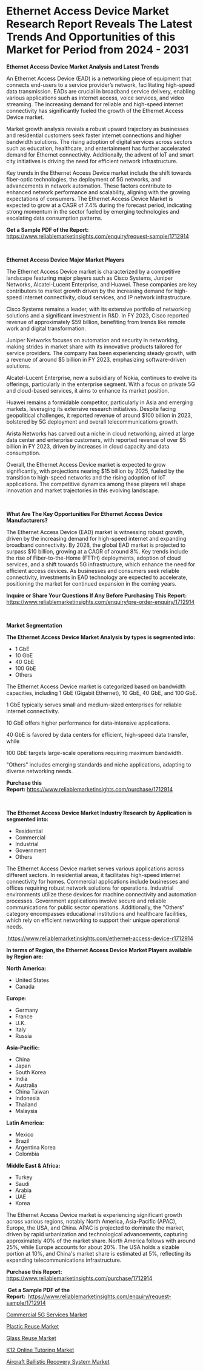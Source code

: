 <p><h1>Ethernet Access Device Market Research Report Reveals The Latest Trends And Opportunities of this Market for Period from 2024 - 2031</h1></p><p><strong>Ethernet Access Device Market Analysis and Latest Trends</strong></p>
<p><p>An Ethernet Access Device (EAD) is a networking piece of equipment that connects end-users to a service provider’s network, facilitating high-speed data transmission. EADs are crucial in broadband service delivery, enabling various applications such as internet access, voice services, and video streaming. The increasing demand for reliable and high-speed internet connectivity has significantly fueled the growth of the Ethernet Access Device market.</p><p>Market growth analysis reveals a robust upward trajectory as businesses and residential customers seek faster internet connections and higher bandwidth solutions. The rising adoption of digital services across sectors such as education, healthcare, and entertainment has further accelerated demand for Ethernet connectivity. Additionally, the advent of IoT and smart city initiatives is driving the need for efficient network infrastructure.</p><p>Key trends in the Ethernet Access Device market include the shift towards fiber-optic technologies, the deployment of 5G networks, and advancements in network automation. These factors contribute to enhanced network performance and scalability, aligning with the growing expectations of consumers. The Ethernet Access Device Market is expected to grow at a CAGR of 7.4% during the forecast period, indicating strong momentum in the sector fueled by emerging technologies and escalating data consumption patterns.</p></p>
<p><strong>Get a Sample PDF of the Report:&nbsp;</strong> <a href="https://www.reliablemarketinsights.com/enquiry/request-sample/1712914?utm_campaign=1575&utm_medium=2&utm_source=Github&utm_content=ia&utm_term=22102024&utm_id=ethernet-access-device">https://www.reliablemarketinsights.com/enquiry/request-sample/1712914</a></p>
<p>&nbsp;</p>
<p><strong>Ethernet Access Device Major Market Players</strong></p>
<p><p>The Ethernet Access Device market is characterized by a competitive landscape featuring major players such as Cisco Systems, Juniper Networks, Alcatel-Lucent Enterprise, and Huawei. These companies are key contributors to market growth driven by the increasing demand for high-speed internet connectivity, cloud services, and IP network infrastructure.</p><p>Cisco Systems remains a leader, with its extensive portfolio of networking solutions and a significant investment in R&D. In FY 2023, Cisco reported revenue of approximately $59 billion, benefiting from trends like remote work and digital transformation.</p><p>Juniper Networks focuses on automation and security in networking, making strides in market share with its innovative products tailored for service providers. The company has been experiencing steady growth, with a revenue of around $5 billion in FY 2023, emphasizing software-driven solutions.</p><p>Alcatel-Lucent Enterprise, now a subsidiary of Nokia, continues to evolve its offerings, particularly in the enterprise segment. With a focus on private 5G and cloud-based services, it aims to enhance its market position.</p><p>Huawei remains a formidable competitor, particularly in Asia and emerging markets, leveraging its extensive research initiatives. Despite facing geopolitical challenges, it reported revenue of around $100 billion in 2023, bolstered by 5G deployment and overall telecommunications growth.</p><p>Arista Networks has carved out a niche in cloud networking, aimed at large data center and enterprise customers, with reported revenue of over $5 billion in FY 2023, driven by increases in cloud capacity and data consumption.</p><p>Overall, the Ethernet Access Device market is expected to grow significantly, with projections nearing $15 billion by 2025, fueled by the transition to high-speed networks and the rising adoption of IoT applications. The competitive dynamics among these players will shape innovation and market trajectories in this evolving landscape.</p></p>
<p>&nbsp;</p>
<p><strong>What Are The Key Opportunities For Ethernet Access Device Manufacturers?</strong></p>
<p><p>The Ethernet Access Device (EAD) market is witnessing robust growth, driven by the increasing demand for high-speed internet and expanding broadband connectivity. By 2028, the global EAD market is projected to surpass $10 billion, growing at a CAGR of around 8%. Key trends include the rise of Fiber-to-the-Home (FTTH) deployments, adoption of cloud services, and a shift towards 5G infrastructure, which enhance the need for efficient access devices. As businesses and consumers seek reliable connectivity, investments in EAD technology are expected to accelerate, positioning the market for continued expansion in the coming years.</p></p>
<p><strong>Inquire or Share Your Questions If Any Before Purchasing This Report:</strong> <a href="https://www.reliablemarketinsights.com/enquiry/pre-order-enquiry/1712914?utm_campaign=1575&utm_medium=2&utm_source=Github&utm_content=ia&utm_term=22102024&utm_id=ethernet-access-device">https://www.reliablemarketinsights.com/enquiry/pre-order-enquiry/1712914</a></p>
<p>&nbsp;</p>
<p><strong>Market Segmentation</strong></p>
<p><strong>The Ethernet Access Device Market Analysis by types is segmented into:</strong></p>
<p><ul><li>1 GbE</li><li>10 GbE</li><li>40 GbE</li><li>100 GbE</li><li>Others</li></ul></p>
<p><p>The Ethernet Access Device market is categorized based on bandwidth capacities, including 1 GbE (Gigabit Ethernet), 10 GbE, 40 GbE, and 100 GbE. </p><p>1 GbE typically serves small and medium-sized enterprises for reliable internet connectivity. </p><p>10 GbE offers higher performance for data-intensive applications. </p><p>40 GbE is favored by data centers for efficient, high-speed data transfer, while </p><p>100 GbE targets large-scale operations requiring maximum bandwidth. </p><p>"Others" includes emerging standards and niche applications, adapting to diverse networking needs.</p></p>
<p><strong>Purchase this Report:&nbsp;</strong><a href="https://www.reliablemarketinsights.com/purchase/1712914?utm_campaign=1575&utm_medium=2&utm_source=Github&utm_content=ia&utm_term=22102024&utm_id=ethernet-access-device">https://www.reliablemarketinsights.com/purchase/1712914</a></p>
<p>&nbsp;</p>
<p><strong>The Ethernet Access Device Market Industry Research by Application is segmented into:</strong></p>
<p><ul><li>Residential</li><li>Commercial</li><li>Industrial</li><li>Government</li><li>Others</li></ul></p>
<p><p>The Ethernet Access Device market serves various applications across different sectors. In residential areas, it facilitates high-speed internet connectivity for homes. Commercial applications include businesses and offices requiring robust network solutions for operations. Industrial environments utilize these devices for machine connectivity and automation processes. Government applications involve secure and reliable communications for public sector operations. Additionally, the "Others" category encompasses educational institutions and healthcare facilities, which rely on efficient networking to support their unique operational needs.</p></p>
<p><a href="https://www.reliablemarketinsights.com/ethernet-access-device-r1712914?utm_campaign=1575&utm_medium=2&utm_source=Github&utm_content=ia&utm_term=22102024&utm_id=ethernet-access-device">&nbsp;https://www.reliablemarketinsights.com/ethernet-access-device-r1712914</a></p>
<p><strong>In terms of Region, the Ethernet Access Device Market Players available by Region are:</strong></p>
<p>
    <p> <strong> North America: </strong>
        <ul>
            <li>United States</li>
            <li>Canada</li>
        </ul>
        </p> 
    <p> <strong> Europe: </strong>
        <ul>
            <li>Germany</li>
            <li>France</li>
            <li>U.K.</li>
            <li>Italy</li>
            <li>Russia</li>
        </ul>
        </p> 
    <p> <strong> Asia-Pacific: </strong>
        <ul>
            <li>China</li>
            <li>Japan</li>
            <li>South Korea</li>
            <li>India</li>
            <li>Australia</li>
            <li>China Taiwan</li>
            <li>Indonesia</li>
            <li>Thailand</li>
            <li>Malaysia</li>
        </ul>
        </p> 
    <p> <strong> Latin America: </strong>
        <ul>
            <li>Mexico</li>
            <li>Brazil</li>
            <li>Argentina Korea</li>
            <li>Colombia</li>
        </ul>
        </p> 
    <p> <strong> Middle East & Africa: </strong>
        <ul>
            <li>Turkey</li>
            <li>Saudi</li>
            <li>Arabia</li>
            <li>UAE</li>
            <li>Korea</li>
        </ul>
    </p>
    </p>
<p><p>The Ethernet Access Device market is experiencing significant growth across various regions, notably North America, Asia-Pacific (APAC), Europe, the USA, and China. APAC is projected to dominate the market, driven by rapid urbanization and technological advancements, capturing approximately 40% of the market share. North America follows with around 25%, while Europe accounts for about 20%. The USA holds a sizable portion at 10%, and China's market share is estimated at 5%, reflecting its expanding telecommunications infrastructure.</p></p>
<p><strong>Purchase this Report: </strong><a href="https://www.reliablemarketinsights.com/purchase/1712914?utm_campaign=1575&utm_medium=2&utm_source=Github&utm_content=ia&utm_term=22102024&utm_id=ethernet-access-device">https://www.reliablemarketinsights.com/purchase/1712914</a></p>
<p>&nbsp;<strong>Get a Sample PDF of the Report:&nbsp;&nbsp;</strong><a href="https://www.reliablemarketinsights.com/enquiry/request-sample/1712914?utm_campaign=1575&utm_medium=2&utm_source=Github&utm_content=ia&utm_term=22102024&utm_id=ethernet-access-device">https://www.reliablemarketinsights.com/enquiry/request-sample/1712914</a></p>
<p><strong></strong></p>
<p><p><a href="https://github.com/MarciaRunte/Market-Research-Report-List-1/blob/main/commercial-5g-services-market.md?utm_campaign=1575&utm_medium=2&utm_source=Github&utm_content=ia&utm_term=22102024&utm_id=ethernet-access-device">Commercial 5G Services Market</a></p><p><a href="https://www.linkedin.com/pulse/plastic-reuse-sector-surge-55-growth-roadmap-2031-mcqinsights-ia3gf?utm_campaign=1575&utm_medium=2&utm_source=Github&utm_content=ia&utm_term=22102024&utm_id=ethernet-access-device">Plastic Reuse Market</a></p><p><a href="https://www.linkedin.com/pulse/strategic-forecast-glass-reuse-market-growth-trends-size-2024-i60ef?utm_campaign=1575&utm_medium=2&utm_source=Github&utm_content=ia&utm_term=22102024&utm_id=ethernet-access-device">Glass Reuse Market</a></p><p><a href="https://www.linkedin.com/pulse/k12-online-tutoring-market-size-share-analysis-growth-trends-id24f?utm_campaign=1575&utm_medium=2&utm_source=Github&utm_content=ia&utm_term=22102024&utm_id=ethernet-access-device">K12 Online Tutoring Market</a></p><p><a href="https://www.linkedin.com/pulse/aircraft-ballistic-recovery-system-market-dynamics-application-k0exf?utm_campaign=1575&utm_medium=2&utm_source=Github&utm_content=ia&utm_term=22102024&utm_id=ethernet-access-device">Aircraft Ballistic Recovery System Market</a></p></p>